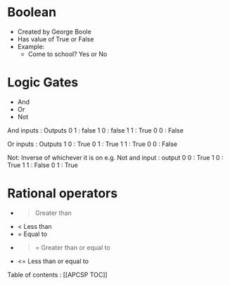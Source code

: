 # Boolean
* Created by George Boole
* Has value of True or False
* Example:
	* Come to school? Yes or No

# Logic Gates 
* And
* Or
* Not

And inputs : Outputs 
0 1 : false
1 0 : false 
1 1 : True
0 0 : False

Or inputs : Outputs
1 0 : True
0 1 : True
1 1 : True
0 0 : False

Not: Inverse of whichever it is on 
e.g. Not and input : output
0 0 : True 
1 0 : True
1 1 : False
0 1 : True 


# Rational operators
* > Greater than
* < Less than
* = Equal to 
* >= Greater than or equal to
* <= Less than or equal to 


Table of contents : [[APCSP TOC]]
